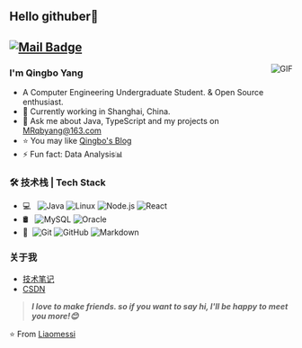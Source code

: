 ## Hello githuber👋

[![Mail Badge](https://img.shields.io/badge/-MRqbyang@163.com-c14438?style=flat&logo=Gmail&logoColor=white&link=mailto:MRqbyang@163.com)](mailto:MRqbyang@163.com)
---

<img align="right" alt="GIF" src="https://raw.githubusercontent.com/JoeyBling/JoeyBling/master/pic/pusheencode.gif" />

### I'm Qingbo Yang

- A Computer Engineering Undergraduate Student. & Open Source enthusiast.
- 🌱 Currently working in Shanghai, China.
- 💬 Ask me about Java, TypeScript and my projects on [MRqbyang@163.com](mailto:MRqbyang@163.com)
- ⭐ You may like [Qingbo's Blog](http://www.qingbo.info) 
- ⚡ Fun fact: Data Analysis📊

### 🛠 技术栈 | Tech Stack

- 💻 &#160; ![Java](https://img.shields.io/badge/-Java-333333?style=flat&logo=Java&logoColor=007396)
  ![Linux](https://img.shields.io/badge/-Linux-333333?style=flat&logo=Linux&logoColor=FCC624)
  ![Node.js](https://img.shields.io/badge/-Node.js-333333?style=flat&logo=node.js)
  ![React](https://img.shields.io/badge/-React-blue?style=flat)
- 🛢 &#160; ![MySQL](https://img.shields.io/badge/-MySQL-333333?style=flat&logo=mysql)
  ![Oracle](https://img.shields.io/badge/-Oracle-333333?style=flat&logo=Oracle)
- 🔧 &#160;![Git](https://img.shields.io/badge/-Git-333333?style=flat&logo=git)
  ![GitHub](https://img.shields.io/badge/-GitHub-333333?style=flat&logo=github)
  ![Markdown](https://img.shields.io/badge/-Markdown-333333?style=flat&logo=markdown)

### 关于我

- [技术笔记](http://www.qingbo.info/)
- [CSDN](https://blog.csdn.net/You_are_my_Mr_Right)

> ***I love to make friends. so if you want to say hi, I'll be happy to meet you more!😊***

⭐️ From [Liaomessi](https://github.com/Liaomessi)
